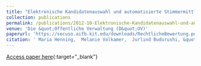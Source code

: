 ```yaml
---
title: "Elektronische Kandidatenauswahl und automatisierte Stimmermittlung am Beispiel hessischer Kommunalwahlen"
collection: publications
permalink: /publications/2012-10-Elektronische-Kandidatenauswahl-und-automatisierte-Stimmermittlung-am-Beispiel-hessischer-Kommunalwahlen
venue: 'Die &quot;Offentliche Verwaltung (D&quot;OV)'
paperurl: 'https://secuso.aifb.kit.edu/downloads/RechtlicheBewertung.pdf'
citation: ' Maria Henning,  Melanie Volkamer,  Jurlind Budurushi, &quot;Elektronische Kandidatenauswahl und automatisierte Stimmermittlung am Beispiel hessischer Kommunalwahlen.&quot; Die &amp;quot;Offentliche Verwaltung (D&amp;quot;OV), 2012.'
---
```

[Access paper here](https://secuso.aifb.kit.edu/downloads/RechtlicheBewertung.pdf){:target="_blank"}
